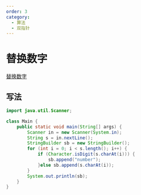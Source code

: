 ```yaml
---
order: 3
category: 
  - 算法
  - 双指针
---
```


# 替换数字

[替换数字](https://kamacoder.com/problempage.php?pid=1064)

## 写法

```java
import java.util.Scanner;

class Main {
    public static void main(String[] args) {
        Scanner in = new Scanner(System.in);
        String s = in.nextLine();
        StringBuilder sb = new StringBuilder();
        for (int i = 0; i < s.length(); i++) {
            if (Character.isDigit(s.charAt(i))) {
                sb.append("number");
            }else sb.append(s.charAt(i));
        }
        System.out.println(sb);
    }
}
```
